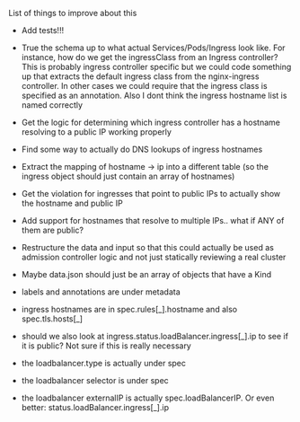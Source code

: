 List of things to improve about this 

* Add tests!!!

* True the schema up to what actual Services/Pods/Ingress look like. For instance, how do we get the ingressClass from an Ingress controller? This is probably ingress controller specific but we could code something up that extracts the default ingress class from the nginx-ingress controller. In other cases we could require that the ingress class is specified as an annotation. Also I dont think the ingress hostname list is named correctly

* Get the logic for determining which ingress controller has a hostname resolving to a public IP working properly

* Find some way to actually do DNS lookups of ingress hostnames

* Extract the mapping of hostname -> ip into a different table (so the ingress object should just contain an array of hostnames)

* Get the violation for ingresses that point to public IPs to actually show the hostname and public IP

* Add support for hostnames that resolve to multiple IPs.. what if ANY of them are public?

* Restructure the data and input so that this could actually be used as admission controller logic and not just statically reviewing a real cluster

* Maybe data.json should just be an array of objects that have a Kind

* labels and annotations are under metadata

* ingress hostnames are in spec.rules[\_].hostname and also spec.tls.hosts[\_]

* should we also look at ingress.status.loadBalancer.ingress[\_].ip to see if it is public? Not sure if this is really necessary

* the loadbalancer.type is actually under spec

* the loadbalancer selector is under spec

* the loadbalancer externalIP is actually spec.loadBalancerIP. Or even better: status.loadBalancer.ingress[_].ip
